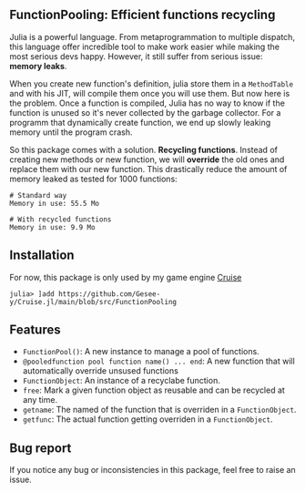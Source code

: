 ## FunctionPooling: Efficient functions recycling

Julia is a powerful language. From metaprogrammation to multiple dispatch, this language offer incredible tool to make work easier while making the most serious devs happy. However, it still suffer from serious issue: **memory leaks**.

When you create new function's definition, julia store them in a `MethodTable` and with his JIT, will compile them once you will use them. But now here is the problem. Once a function is compiled, Julia has no way to know if the function is unused so it's never collected by the garbage collector. 
For a programm that dynamically create function, we end up slowly leaking memory until the program crash.

So this package comes with a solution. **Recycling functions**.
Instead of creating new methods or new function, we will **override** the old ones and replace them with our new function. This drastically reduce the amount of memory leaked as tested for 1000 functions:

```
# Standard way
Memory in use: 55.5 Mo

# With recycled functions
Memory in use: 9.9 Mo
```

## Installation

For now, this package is only used by my game engine [Cruise](https://github.com/Gesee-y/Cruise.jl)

```
julia> ]add https://github.com/Gesee-y/Cruise.jl/main/blob/src/FunctionPooling
```

## Features

- `FunctionPool()`: A new instance to manage a pool of functions.
- `@pooledfunction pool function name() ... end`: A new function that will automatically override unsused functions
- `FunctionObject`: An instance of a recyclabe function.
- `free`: Mark a given function object as reusable and can be recycled at any time.
- `getname`: The named of the function that is overriden in a `FunctionObject`.
- `getfunc`: The actual function getting overriden in a `FunctionObject`.

## Bug report

If you notice any bug or inconsistencies in this package, feel free to raise an issue.